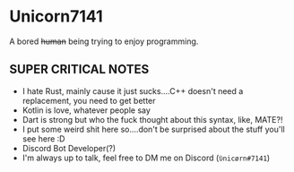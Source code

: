 ﻿# Unicorn7141
 
A bored ~~human~~ being trying to enjoy programming.

## SUPER CRITICAL NOTES
- I hate Rust, mainly cause it just sucks....C++ doesn't need a replacement, you need to get better
- Kotlin is love, whatever people say
- Dart is strong but who the fuck thought about this syntax, like, MATE?!
- I put some weird shit here so....don't be surprised about the stuff you'll see here :D
- Discord Bot Developer(?)
- I'm always up to talk, feel free to DM me on Discord (`ϋnicørn#7141`)
